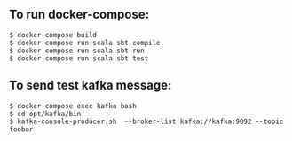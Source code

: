 ## To run docker-compose:
```
$ docker-compose build
$ docker-compose run scala sbt compile
$ docker-compose run scala sbt run
$ docker-compose run scala sbt test
```

## To send test kafka message:
```
$ docker-compose exec kafka bash
$ cd opt/kafka/bin
$ kafka-console-producer.sh  --broker-list kafka://kafka:9092 --topic foobar
```
